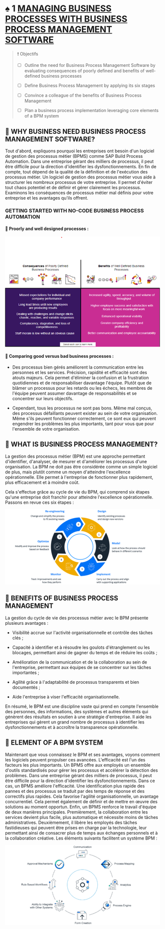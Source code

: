 # ♠ 1 [MANAGING BUSINESS PROCESSES WITH BUSINESS PROCESS MANAGEMENT SOFTWARE](https://learning.sap.com/learning-journeys/create-processes-and-automations-with-sap-build-process-automation/managing-business-processes-with-business-process-management-software_a821bfc8-6a73-4c1b-9000-98e8d9bd1680)

> :exclamation: Objectifs
>
> - [ ] Outline the need for Business Process Management Software by evaluating consequences of poorly defined and benefits of well-defined business processes
>
> - [ ] Define Business Process Management by applying its six stages
>
> - [ ] Convince a colleague of the benefits of Business Process Management
>
> - [ ] Plan a business process implementation leveraging core elements of a BPM system

## :closed_book: WHY BUSINESS NEED BUSINESS PROCESS MANAGEMENT SOFTWARE?

Tout d'abord, expliquons pourquoi les entreprises ont besoin d'un logiciel de gestion des processus métier (BPMS) comme SAP Build Process Automation. Dans une entreprise gérant des milliers de processus, il peut être difficile pour la direction d'identifier les dysfonctionnements. En fin de compte, tout dépend de la qualité de la définition et de l'exécution des processus métier. Un logiciel de gestion des processus métier vous aide à structurer les nombreux processus de votre entreprise. Il permet d'éviter tout chaos potentiel et de définir et gérer clairement les processus. Examinons les conséquences de processus métier mal définis pour votre entreprise et les avantages qu'ils offrent.

### GETTING STARTED WITH NO-CODE BUSINESS PROCESS AUTOMATION

#### :small_red_triangle_down: Proorly and well designed processes :

![](./RESSOURCES/No-Code_BusinessProcessAutomation.png)

#### :small_red_triangle_down: Comparing good versus bad business processes :

- Des processus bien gérés améliorent la communication entre les personnes et les services. Précision, rapidité et efficacité sont des atouts majeurs. Cela permet d'éliminer la confusion et la frustration quotidiennes et de responsabiliser davantage l'équipe. Plutôt que de blâmer un processus pour les retards ou les échecs, les membres de l'équipe peuvent assumer davantage de responsabilités et se concentrer sur leurs objectifs.

- Cependant, tous les processus ne sont pas bons. Même mal conçus, des processus défaillants peuvent exister au sein de votre organisation. Même s'ils peuvent fonctionner correctement, ce sont eux qui peuvent engendrer les problèmes les plus importants, tant pour vous que pour l'ensemble de votre organisation.

## :closed_book: WHAT IS BUSINESS PROCESS MANAGEMENT?

La gestion des processus métier (BPM) est une approche permettant d'identifier, d'analyser, de mesurer et d'améliorer les processus d'une organisation. La BPM ne doit pas être considérée comme un simple logiciel de plus, mais plutôt comme un moyen d'atteindre l'excellence opérationnelle. Elle permet à l'entreprise de fonctionner plus rapidement, plus efficacement et à moindre coût.

Cela s'effectue grâce au cycle de vie du BPM, qui comprend six étapes qu'une entreprise doit franchir pour atteindre l'excellence opérationnelle. Passons en revue ces six étapes :

![](./RESSOURCES/SPA400_02_U1L2_001.png)

## :closed_book: BENEFITS OF BUSINESS PROCESS MANAGEMENT

La gestion du cycle de vie des processus métier avec le BPM présente plusieurs avantages :

- Visibilité accrue sur l'activité organisationnelle et contrôle des tâches clés ;

- Capacité à identifier et à résoudre les goulots d'étranglement ou les blocages, permettant ainsi de gagner du temps et de réduire les coûts ;

- Amélioration de la communication et de la collaboration au sein de l'entreprise, permettant aux équipes de se concentrer sur les tâches importantes ;

- Agilité grâce à l'adaptabilité de processus transparents et bien documentés ;

- Aide l'entreprise à viser l'efficacité organisationnelle.

En résumé, le BPM est une discipline vaste qui prend en compte l'ensemble des personnes, des informations, des systèmes et autres éléments qui génèrent des résultats en soutien à une stratégie d'entreprise. Il aide les entreprises qui gèrent un grand nombre de processus à identifier les dysfonctionnements et à accroître la transparence opérationnelle.

## :closed_book: ELEMENT OF A BPM SYSTEM

Maintenant que vous connaissez le BPM et ses avantages, voyons comment les logiciels peuvent propulser ces avancées. L'efficacité est l'un des facteurs les plus importants. Un BPMS offre aux employés un ensemble d'outils standardisés pour gérer les processus et accélérer la détection des problèmes. Dans une entreprise gérant des milliers de processus, il peut être difficile pour la direction d'identifier les dysfonctionnements. Dans ce cas, un BPMS améliore l'efficacité. Une identification plus rapide des pannes et des processus se traduit par des temps de réponse et des correctifs plus rapides. Cela favorise l'agilité organisationnelle, un avantage concurrentiel. Cela permet également de définir et de mettre en œuvre des solutions au moment opportun. Enfin, un BPMS renforce le travail d'équipe de deux manières principales. Premièrement, la collaboration entre les services devient plus facile, plus automatique et nécessite moins de tâches administratives. Deuxièmement, il libère les employés des tâches fastidieuses qui peuvent être prises en charge par la technologie, leur permettant ainsi de consacrer plus de temps aux échanges personnels et à la collaboration créative. Les éléments suivants facilitent un système BPM :

![](./RESSOURCES/SPA400_02_U1L2_002.png)
